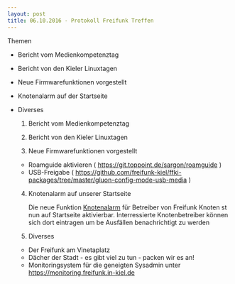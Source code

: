 ```yaml
---
layout: post
title: 06.10.2016 - Protokoll Freifunk Treffen
---
```

Themen

 - Bericht vom Medienkompetenztag
 - Bericht von den Kieler Linuxtagen
 - Neue Firmwarefunktionen vorgestellt
 - Knotenalarm auf der Startseite
 - Diverses

   1. Bericht vom Medienkompetenztag 

   2. Bericht von den Kieler Linuxtagen
    
   3. Neue Firmwarefunktionen vorgestellt

     - Roamguide aktivieren
       ( https://git.toppoint.de/sargon/roamguide )
     - USB-Freigabe
       ( https://github.com/freifunk-kiel/ffki-packages/tree/master/gluon-config-mode-usb-media ) 

   4. Knotenalarm auf unserer Startseite

      Die neue Funktion [Knotenalarm](http://ffki.de/nodealarm.html) für Betreiber von Freifunk Knoten st nun auf Startseite aktivierbar.
      Interressierte Knotenbetreiber können sich dort eintragen um be Ausfällen benachrichtigt zu werden   

   5. Diverses

     - Der Freifunk am Vinetaplatz
     - Dächer der Stadt - es gibt viel zu tun - packen wir es an!
     - Monitoringsystem für die geneigten Sysadmin unter https://monitoring.freifunk.in-kiel.de
